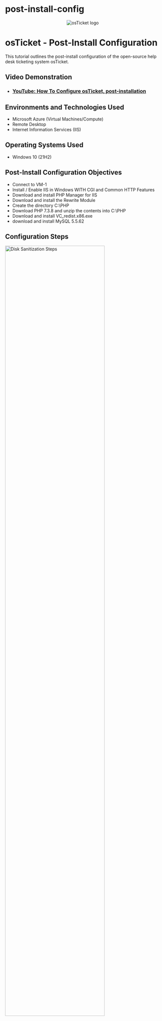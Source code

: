 # post-install-config
<p align="center">
<img src="https://i.imgur.com/Clzj7Xs.png" alt="osTicket logo"/>
</p>

<h1>osTicket - Post-Install Configuration</h1>
This tutorial outlines the post-install configuration of the open-source help desk ticketing system osTicket.<br />


<h2>Video Demonstration</h2>

- ### [YouTube: How To Configure osTicket, post-installation](https://www.youtube.com)

<h2>Environments and Technologies Used</h2>

- Microsoft Azure (Virtual Machines/Compute)
- Remote Desktop
- Internet Information Services (IIS)

<h2>Operating Systems Used </h2>

- Windows 10</b> (21H2)

<h2>Post-Install Configuration Objectives</h2>

- Connect to VM-1
- Install / Enable IIS in Windows WITH CGI and Common HTTP Features
- Download and install PHP Manager for IIS 
- Download and install the Rewrite Module 
- Create the directory C:\PHP
- Download PHP 7.3.8 and unzip the contents into C:\PHP
- Download and install VC_redist.x86.exe
- download and install MySQL 5.5.62


<h2>Configuration Steps</h2>

<p>
<img src="https://i.imgur.com/uPqaRnc.png" height="80%" width="80%" alt="Disk Sanitization Steps"/>
</p>
<p>
In the image above, I logon to VM-1 using remote desktop.
</p>
<br />

<p>
<img src="https://i.imgur.com/X4IsIxp.png" height="80%" width="80%" alt="Disk Sanitization Steps"/>
</p>
<p>
In the image above, I installed / Enabled IIS in Windows WITH CGI and Common HTTP Features
</p>
<br />

<p>
<img src="https://i.imgur.com/Aafqm7C.png" height="80%" width="80%" alt="Disk Sanitization Steps"/>
</p>
<p>
In the image above, I downloaded and installed PHP Manager for IIS
</p>
<br />

<p>
<img src="https://i.imgur.com/GU87i6L.png" height="80%" width="80%" alt="Disk Sanitization Steps"/>
</p>
<p>
In the image above, I downloaded and installed the Rewrite Module 
</p>
<br />

<p>
<img src="https://i.imgur.com/jCNxabq.png" height="80%" width="80%" alt="Disk Sanitization Steps"/>
</p>
<p>
In the image above, Create the directory C:\PHP and Downloaded PHP 7.3.8 and unzip the contents into C:\PHP
</p>
<br />

<p>
<img src="https://i.imgur.com/DJmEXEB.png" height="80%" width="80%" alt="Disk Sanitization Steps"/>
</p>
<p>
Lorem ipsum dolor sit amet, consectetur adipiscing elit, sed do eiusmod tempor incididunt ut labore et dolore magna aliqua. Ut enim ad minim veniam, quis nostrud exercitation ullamco laboris nisi ut aliquip ex ea commodo consequat. Duis aute irure dolor in reprehenderit in voluptate velit esse cillum dolore eu fugiat nulla pariatur.
</p>
<br />

<p>
<img src="https://i.imgur.com/DJmEXEB.png" height="80%" width="80%" alt="Disk Sanitization Steps"/>
</p>
<p>
Lorem ipsum dolor sit amet, consectetur adipiscing elit, sed do eiusmod tempor incididunt ut labore et dolore magna aliqua. Ut enim ad minim veniam, quis nostrud exercitation ullamco laboris nisi ut aliquip ex ea commodo consequat. Duis aute irure dolor in reprehenderit in voluptate velit esse cillum dolore eu fugiat nulla pariatur.
</p>
<br />
